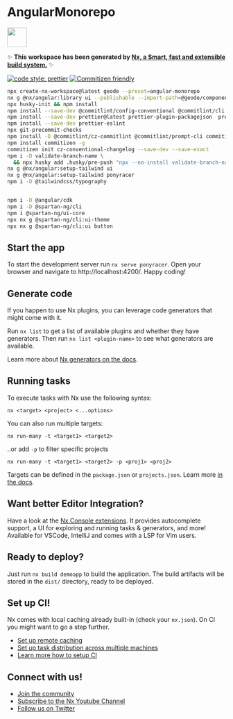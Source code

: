 # AngularMonorepo

<a alt="Nx logo" href="https://nx.dev" target="_blank" rel="noreferrer"><img src="https://raw.githubusercontent.com/nrwl/nx/master/images/nx-logo.png" width="45"></a>

✨ **This workspace has been generated by [Nx, a Smart, fast and extensible build system.](https://nx.dev)** ✨

[![code style: prettier](https://img.shields.io/badge/code_style-prettier-ff69b4.svg?style=flat-square)](https://github.com/prettier/prettier)
[![Commitizen friendly](https://img.shields.io/badge/commitizen-friendly-brightgreen.svg)](http://commitizen.github.io/cz-cli/)

```bash
npx create-nx-workspace@latest geode --preset=angular-monorepo
nx g @nx/angular:library ui --publishable --import-path=@geode/components
npx husky-init && npm install
npm install --save-dev @commitlint/config-conventional @commitlint/cli
npm install --save-dev prettier@latest prettier-plugin-packagejson  prettier-plugin-tailwindcss rimraf
npm install --save-dev prettier-eslint
npx git-precommit-checks
npm install -D @commitlint/cz-commitlint @commitlint/prompt-cli commitizen @commitlint/config-conventional
npm install commitizen -g
commitizen init cz-conventional-changelog --save-dev --save-exact
npm i -D validate-branch-name \
  && npx husky add .husky/pre-push "npx --no-install validate-branch-name"
nx g @nx/angular:setup-tailwind ui
nx g @nx/angular:setup-tailwind ponyracer
npm i -D @tailwindcss/typography  


npm i -D @angular/cdk  
npm i -D @spartan-ng/cli 
npm i @spartan-ng/ui-core    
npx nx g @spartan-ng/cli:ui-theme 
npx nx g @spartan-ng/cli:ui button
```

## Start the app

To start the development server run `nx serve ponyracer`. Open your browser and navigate to http://localhost:4200/. Happy coding!

## Generate code

If you happen to use Nx plugins, you can leverage code generators that might come with it.

Run `nx list` to get a list of available plugins and whether they have generators. Then run `nx list <plugin-name>` to see what generators are available.

Learn more about [Nx generators on the docs](https://nx.dev/plugin-features/use-code-generators).

## Running tasks

To execute tasks with Nx use the following syntax:

```
nx <target> <project> <...options>
```

You can also run multiple targets:

```
nx run-many -t <target1> <target2>
```

..or add `-p` to filter specific projects

```
nx run-many -t <target1> <target2> -p <proj1> <proj2>
```

Targets can be defined in the `package.json` or `projects.json`. Learn more [in the docs](https://nx.dev/core-features/run-tasks).

## Want better Editor Integration?

Have a look at the [Nx Console extensions](https://nx.dev/nx-console). It provides autocomplete support, a UI for exploring and running tasks & generators, and more! Available for VSCode, IntelliJ and comes with a LSP for Vim users.

## Ready to deploy?

Just run `nx build demoapp` to build the application. The build artifacts will be stored in the `dist/` directory, ready to be deployed.

## Set up CI!

Nx comes with local caching already built-in (check your `nx.json`). On CI you might want to go a step further.

- [Set up remote caching](https://nx.dev/core-features/share-your-cache)
- [Set up task distribution across multiple machines](https://nx.dev/nx-cloud/features/distribute-task-execution)
- [Learn more how to setup CI](https://nx.dev/recipes/ci)

## Connect with us!

- [Join the community](https://nx.dev/community)
- [Subscribe to the Nx Youtube Channel](https://www.youtube.com/@nxdevtools)
- [Follow us on Twitter](https://twitter.com/nxdevtools)
